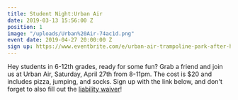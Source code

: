 ```yaml
---
title: Student Night:Urban Air
date: 2019-03-13 15:56:00 Z
position: 1
image: "/uploads/Urban%20Air-74ac1d.png"
event date: 2019-04-27 20:00:00 Z
sign up: https://www.eventbrite.com/e/urban-air-trampoline-park-after-hours-tickets-58736956819?aff=utm_source%3Deb_email%26utm_medium%3Demail%26utm_campaign%3Dnew_event_email&utm_term=eventurl_text
---
```


Hey students in 6-12th grades, ready for some fun? Grab a friend and join us at Urban Air, Saturday, April 27th from 8-11pm.  The cost is $20 and includes pizza, jumping, and socks. Sign up with the link below, and don't forget to also fill out the [liability waiver](https://urbanair.tray.com/signwaiver/47)!